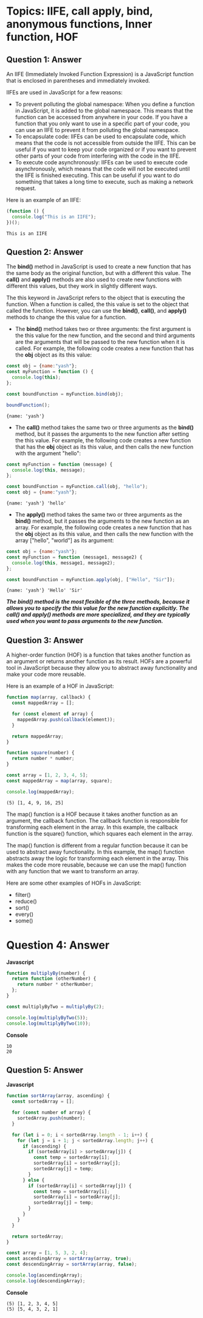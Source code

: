 # Topics: IIFE, call apply, bind, anonymous functions, Inner function, HOF

## Question 1: Answer

An IIFE (Immediately Invoked Function Expression) is a JavaScript function that is enclosed in parentheses and immediately invoked.

IIFEs are used in JavaScript for a few reasons:

* To prevent polluting the global namespace: When you define a function in JavaScript, it is added to the global namespace. This means that the function can be accessed from anywhere in your code. If you have a function that you only want to use in a specific part of your code, you can use an IIFE to prevent it from polluting the global namespace.
* To encapsulate code: IIFEs can be used to encapsulate code, which means that the code is not accessible from outside the IIFE. This can be useful if you want to keep your code organized or if you want to prevent other parts of your code from interfering with the code in the IIFE.
* To execute code asynchronously: IIFEs can be used to execute code asynchronously, which means that the code will not be executed until the IIFE is finished executing. This can be useful if you want to do something that takes a long time to execute, such as making a network request.

Here is an example of an IIFE:

```javascript
(function () {
  console.log("This is an IIFE");
})();
```
```console
This is an IIFE
```

## Question 2: Answer

The **bind()** method in JavaScript is used to create a new function that has the same body as the original function, but with a different this value. The **call()** and **apply()** methods are also used to create new functions with different this values, but they work in slightly different ways.

The this keyword in JavaScript refers to the object that is executing the function. When a function is called, the this value is set to the object that called the function. However, you can use the **bind()**, **call()**, and **apply()** methods to change the this value for a function.

* The **bind()** method takes two or three arguments: the first argument is the this value for the new function, and the second and third arguments are the arguments that will be passed to the new function when it is called. For example, the following code creates a new function that has the **obj** object as its this value:

```javascript
const obj = {name:"yash"};
const myFunction = function () {
  console.log(this);
};

const boundFunction = myFunction.bind(obj);

boundFunction();
```
```
{name: 'yash'}
```
* The **call()** method takes the same two or three arguments as the **bind()** method, but it passes the arguments to the new function after setting the this value. For example, the following code creates a new function that has the **obj** object as its this value, and then calls the new function with the argument "hello":
```javascript
const myFunction = function (message) {
  console.log(this, message);
};

const boundFunction = myFunction.call(obj, "hello");
const obj = {name:"yash"};
```
```
{name: 'yash'} 'hello'
```

* The **apply()** method takes the same two or three arguments as the **bind()** method, but it passes the arguments to the new function as an array. For example, the following code creates a new function that has the **obj** object as its this value, and then calls the new function with the array ["hello", "world"] as its argument:
```javascript
const obj = {name:"yash"};
const myFunction = function (message1, message2) {
  console.log(this, message1, message2);
};

const boundFunction = myFunction.apply(obj, ["Hello", "Sir"]);
```
```
{name: 'yash'} 'Hello' 'Sir'
```
**_The **bind()** method is the most flexible of the three methods, because it allows you to specify the this value for the new function explicitly. The **call()** and **apply()** methods are more specialized, and they are typically used when you want to pass arguments to the new function._**

## Question 3: Answer


A higher-order function (HOF) is a function that takes another function as an argument or returns another function as its result. HOFs are a powerful tool in JavaScript because they allow you to abstract away functionality and make your code more reusable.

Here is an example of a HOF in JavaScript:
```javascript
function map(array, callback) {
  const mappedArray = [];

  for (const element of array) {
    mappedArray.push(callback(element));
  }

  return mappedArray;
}

function square(number) {
  return number * number;
}

const array = [1, 2, 3, 4, 5];
const mappedArray = map(array, square);

console.log(mappedArray);
```
```
(5) [1, 4, 9, 16, 25]
```
The map() function is a HOF because it takes another function as an argument, the callback function. The callback function is responsible for transforming each element in the array. In this example, the callback function is the square() function, which squares each element in the array.

The map() function is different from a regular function because it can be used to abstract away functionality. In this example, the map() function abstracts away the logic for transforming each element in the array. This makes the code more reusable, because we can use the map() function with any function that we want to transform an array.

Here are some other examples of HOFs in JavaScript:

* filter()
* reduce()
* sort()
* every()
* some()

# Question 4: Answer
**Javascript**
```javascript
function multiplyBy(number) {
  return function (otherNumber) {
    return number * otherNumber;
  };
}

const multiplyByTwo = multiplyBy(2);

console.log(multiplyByTwo(5));
console.log(multiplyByTwo(10));
```
**Console**
```
10
20
```

## Question 5: Answer

**Javascript**
```javascript
function sortArray(array, ascending) {
  const sortedArray = [];

  for (const number of array) {
    sortedArray.push(number);
  }

  for (let i = 0; i < sortedArray.length - 1; i++) {
    for (let j = i + 1; j < sortedArray.length; j++) {
      if (ascending) {
        if (sortedArray[i] > sortedArray[j]) {
          const temp = sortedArray[i];
          sortedArray[i] = sortedArray[j];
          sortedArray[j] = temp;
        }
      } else {
        if (sortedArray[i] < sortedArray[j]) {
          const temp = sortedArray[i];
          sortedArray[i] = sortedArray[j];
          sortedArray[j] = temp;
        }
      }
    }
  }

  return sortedArray;
}

const array = [1, 5, 3, 2, 4];
const ascendingArray = sortArray(array, true);
const descendingArray = sortArray(array, false);

console.log(ascendingArray);
console.log(descendingArray);
```
**Console**
```
(5) [1, 2, 3, 4, 5]
(5) [5, 4, 3, 2, 1]
```
